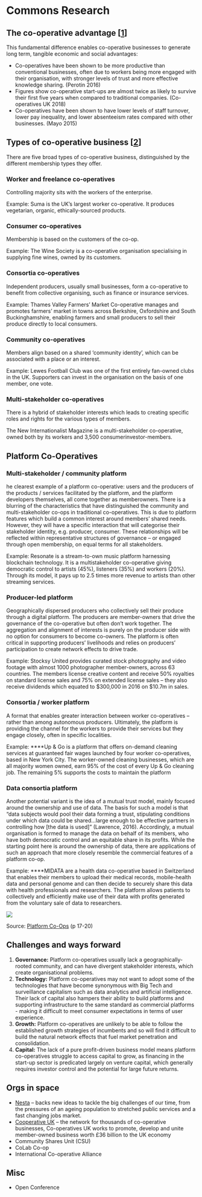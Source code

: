 # Commons Research

## The co-operative advantage \[[1](https://media.nesta.org.uk/documents/Nesta_Platform_Report_FINAL-WEB_b1qZGj7.pdf)\]

This fundamental difference enables co-operative businesses to generate long term, tangible economic and social advantages:

* Co-operatives have been shown to be more productive than conventional businesses, often due to workers being more engaged with their organisation, with stronger levels of trust and more effective knowledge sharing. \(Perotin 2016\)
* Figures show co-operative start-ups are almost twice as likely to survive their first five years when compared to traditional companies. \(Co-operatives UK 2018\)
* Co-operatives have been shown to have lower levels of staff turnover, lower pay inequality, and lower absenteeism rates compared with other businesses. \(Mayo 2015\)

## Types of co-operative business \[[2](https://media.nesta.org.uk/documents/Nesta_Platform_Report_FINAL-WEB_b1qZGj7.pdf)\]

There are five broad types of co-operative business, distinguished by the different membership types they offer.

### Worker and freelance co-operatives

Controlling majority sits with the workers of the enterprise.

Example: Suma is the UK’s largest worker co-operative. It produces vegetarian, organic, ethically-sourced products.

### Consumer co-operatives 

Membership is based on the customers of the co-op.

Example: The Wine Society is a co-operative organisation specialising in supplying fine wines, owned by its customers.

### Consortia co-operatives

Independent producers, usually small businesses, form a co-operative to benefit from collective organising, such as finance or insurance services.

Example: Thames Valley Farmers’ Market Co-operative manages and promotes farmers’ market in towns across Berkshire, Oxfordshire and South Buckinghamshire, enabling farmers and small producers to sell their produce directly to local consumers.

### **Community co-operatives**

Members align based on a shared ‘community identity’, which can be associated with a place or an interest.

Example: Lewes Football Club was one of the first entirely fan-owned clubs in the UK. Supporters can invest in the organisation on the basis of one member, one vote.

### **Multi-stakeholder co-operatives**

There is a hybrid of stakeholder interests which leads to creating specific roles and rights for the various types of members.

The New Internationalist Magazine is a multi-stakeholder co-operative, owned both by its workers and 3,500 consumerinvestor-members.

## Platform Co-Operatives

### Multi-stakeholder / community platform

he clearest example of a platform co-operative: users and the producers of the products / services facilitated by the platform, and the platform developers themselves, all come together as memberowners. There is a blurring of the characteristics that have distinguished the community and multi-stakeholder co-ops in traditional co-operatives. This is due to platform features which build a common interest around members’ shared needs. However, they will have a specific interaction that will categorise their stakeholder identity, e.g. producer, consumer. These relationships will be reflected within representative structures of governance – or engaged through open membership, on equal terms for all stakeholders.

Example: Resonate is a stream-to-own music platform harnessing blockchain technology. It is a multistakeholder co-operative giving democratic control to artists \(45%\), listeners \(35%\) and workers \(20%\). Through its model, it pays up to 2.5 times more revenue to artists than other streaming services.

### **Producer-led platform**

Geographically dispersed producers who collectively sell their produce through a digital platform. The producers are member-owners that drive the governance of the co-operative but often don’t work together. The aggregation and alignment of interests is purely on the producer side with no option for consumers to become co-owners. The platform is often critical in supporting producers’ livelihoods and relies on producers’ participation to create network effects to drive trade.

Example: Stocksy United provides curated stock photography and video footage with almost 1000 photographer member-owners, across 63 countries. The members license creative content and receive 50% royalties on standard license sales and 75% on extended license sales – they also receive dividends which equated to $300,000 in 2016 on $10.7m in sales.

### **Consortia / worker platform**

A format that enables greater interaction between worker co-operatives – rather than among autonomous producers. Ultimately, the platform is providing the channel for the workers to provide their services but they engage closely, often in specific localities.

Example: ****Up & Go is a platform that offers on-demand cleaning services at guaranteed fair wages launched by four worker co-operatives, based in New York City. The worker-owned cleaning businesses, which are all majority women owned, earn 95% of the cost of every Up & Go cleaning job. The remaining 5% supports the costs to maintain the platform

### **Data consortia platform**

Another potential variant is the idea of a mutual trust model, mainly focused around the ownership and use of data. The basis for such a model is that “data subjects would pool their data forming a trust, stipulating conditions under which data could be shared...large enough to be effective partners in controlling how \[the data is used\]” \(Lawrence, 2016\). Accordingly, a mutual organisation is formed to manage the data on behalf of its members, who have both democratic control and an equitable share in its profits. While the starting point here is around the ownership of data, there are applications of such an approach that more closely resemble the commercial features of a platform co-op.

Example: ****MIDATA are a health data co-operative based in Switzerland that enables their members to upload their medical records, mobile-health data and personal genome and can then decide to securely share this data with health professionals and researchers. The platform allows patients to collectively and efficiently make use of their data with profits generated from the voluntary sale of data to researchers.

![](../.gitbook/assets/image.png)

Source: [Platform Co-Ops](https://media.nesta.org.uk/documents/Nesta_Platform_Report_FINAL-WEB_b1qZGj7.pdf) \(p 17-20\)

## Challenges and ways forward

1. **Governance:** Platform co-operatives usually lack a geographically-rooted community, and can have divergent stakeholder interests, which create organisational problems.
2. **Technology:** Platform co-operatives may not want to adopt some of the technologies that have become synonymous with Big Tech and surveillance capitalism such as data analytics and artificial intelligence. Their lack of capital also hampers their ability to build platforms and supporting infrastructure to the same standard as commercial platforms - making it difficult to meet consumer expectations in terms of user experience.
3. **Growth:** Platform co-operatives are unlikely to be able to follow the established growth strategies of incumbents and so will find it difficult to build the natural network effects that fuel market penetration and consolidation.
4. **Capital:** The lack of a pure profit-driven business model means platform co-operatives struggle to access capital to grow, as financing in the start-up sector is predicated largely on venture capital, which generally requires investor control and the potential for large future returns.

## Orgs in space

* [Nesta](https://nesta.org.uk) – backs new ideas to tackle the big challenges of our time, from the pressures of an ageing population to stretched public services and a fast changing jobs market.
* [Cooperative UK](https://www.uk.coop/) – the network for thousands of co-operative businesses, Co-operatives UK works to promote, develop and unite member-owned business worth £36 billion to the UK economy
* Community Shares Unit \(CSU\)
* CoLab Co-op
* International Co-operative Alliance



## Misc

* Open Conference

